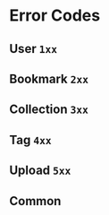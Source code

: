 # Error Codes

## User `1xx`

<div class="parameters">
  <ApiParam
    name="101"
    type="USER_NOT_FOUND"
    description="User not found"
  />
  <ApiParam
    name="102"
    type="USER_ALREADY_EXISTS"
    description="User already exists"
  />
  <ApiParam
    name="103"
    type="USER_PASSWORD_NOT_MATCH"
    description="User password do not match"
  />
  <ApiParam
    name="104"
    type="USER_PASSWORD_NOT_SAME_TWICE"
    description="User passwords are not the same twice"
  />
  <ApiParam
    name="105"
    type="USER_CREATE_FAILED"
    description="User register failed"
  />
  <ApiParam
    name="106"
    type="USER_UPDATE_FAILED"
    description="User update failed"
  />
  <ApiParam
    name="107"
    type="USER_DELETE_FAILED"
    description="User delete failed"
  />
  <ApiParam
    name="108"
    type="USER_LOGIN_FAILED"
    description="User login failed"
  />
</div>

## Bookmark `2xx`

<div class="parameters">
  <ApiParam
    name="201"
    type="BOOKMARK_NOT_FOUND"
    description="Bookmark not found"
  />
  <ApiParam
    name="202"
    type="BOOKMARK_ALREADY_EXISTS"
    description="Bookmark already exists"
  />
  <ApiParam
    name="203"
    type="BOOKMARK_CREATE_FAILED"
    description="Bookmark create failed"
  />
  <ApiParam
    name="204"
    type="BOOKMARK_UPDATE_FAILED"
    description="Bookmark update failed"
  />
  <ApiParam
    name="205"
    type="BOOKMARK_DELETE_FAILED"
    description="Bookmark delete failed"
  />
</div>

## Collection `3xx`

<div class="parameters">
  <ApiParam
    name="301"
    type="COLLECTION_NOT_FOUND"
    description="Collection not found"
  />
  <ApiParam
    name="302"
    type="COLLECTION_ALREADY_EXISTS"
    description="Collection already exists"
  />
  <ApiParam
    name="303"
    type="COLLECTION_CREATE_FAILED"
    description="Collection create failed"
  />
  <ApiParam
    name="304"
    type="COLLECTION_UPDATE_FAILED"
    description="Collection update failed"
  />
  <ApiParam
    name="305"
    type="COLLECTION_DELETE_FAILED"
    description="Collection delete failed"
  />
  <ApiParam
    name="306"
    type="COLLECTION_HAS_BOOKMARKS"
    description="Collection has bookmarks"
  />
</div>

## Tag `4xx`

<div class="parameters">
  <ApiParam
    name="401"
    type="TAG_NOT_FOUND"
    description="Tag not found"
  />
  <ApiParam
    name="402"
    type="TAG_ALREADY_EXISTS"
    description="Tag already exists"
  />
  <ApiParam
    name="403"
    type="TAG_CREATE_FAILED"
    description="Tag create failed"
  />
  <ApiParam
    name="404"
    type="TAG_UPDATE_FAILED"
    description="Tag update failed"
  />
  <ApiParam
    name="405"
    type="TAG_DELETE_FAILED"
    description="Tag delete failed"
  />
  <ApiParam
    name="406"
    type="TAG_HAS_BOOKMARKS"
    description="Tag has bookmarks"
  />
</div>

## Upload `5xx`

<div class="parameters">
  <ApiParam
    name="501"
    type="UPLOAD_NO_FILE"
    description="Upload no file"
  />
  <ApiParam
    name="502"
    type="UPLOAD_FILE_TYPE_NOT_ALLOW"
    description="Upload file type not allow"
  />
</div>

## Common

<div class="parameters">
  <ApiParam
    name="0"
    type="SUCCESS"
    description="Ok"
  />
  <ApiParam
    name="1"
    type="FAILED"
    description="Failed"
  />
</div>
